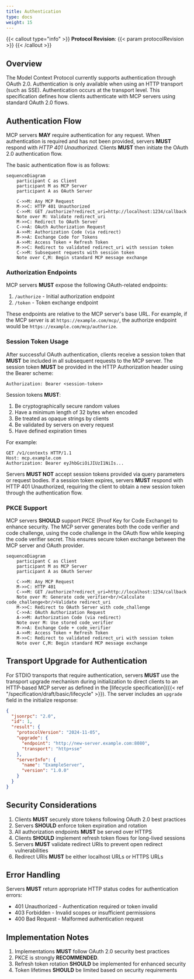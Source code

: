 ```yaml
---
title: Authentication
type: docs
weight: 15
---
```


{{< callout type="info" >}}
**Protocol Revision**: {{< param protocolRevision >}}
{{< /callout >}}

## Overview

The Model Context Protocol currently supports authentication through OAuth 2.0. Authentication is only available when using an HTTP transport (such as SSE). Authentication occurs at the transport level. This specification defines how clients authenticate with MCP servers using standard OAuth 2.0 flows.

## Authentication Flow

MCP servers **MAY** require authentication for any request. When authentication is required and has not been provided, servers **MUST** respond with *HTTP 401 Unauthorized*. Clients **MUST** then initiate the OAuth 2.0 authentication flow.

The basic authentication flow is as follows:

```mermaid
sequenceDiagram
    participant C as Client
    participant M as MCP Server
    participant A as OAuth Server

    C->>M: Any MCP Request
    M->>C: HTTP 401 Unauthorized
    C->>M: GET /authorize?redirect_uri=http://localhost:1234/callback
    Note over M: Validate redirect_uri
    M->>C: Redirect to OAuth Server
    C->>A: OAuth Authorization Request
    A->>M: Authorization Code (via redirect)
    M->>A: Exchange Code for Tokens
    A->>M: Access Token + Refresh Token
    M->>C: Redirect to validated redirect_uri with session token
    C->>M: Subsequent requests with session token
    Note over C,M: Begin standard MCP message exchange
```

### Authorization Endpoints

MCP servers **MUST** expose the following OAuth-related endpoints:

1. `/authorize` - Initial authorization endpoint
2. `/token` - Token exchange endpoint

These endpoints are relative to the MCP server's base URL. For example, if the MCP server is at `https://example.com/mcp/`, the authorize endpoint would be `https://example.com/mcp/authorize`.

### Session Token Usage

After successful OAuth authentication, clients receive a session token that **MUST** be included in all subsequent requests to the MCP server. The session token **MUST** be provided in the HTTP Authorization header using the Bearer scheme:

```
Authorization: Bearer <session-token>
```

Session tokens **MUST**:
1. Be cryptographically secure random values
2. Have a minimum length of 32 bytes when encoded
3. Be treated as opaque strings by clients
4. Be validated by servers on every request
5. Have defined expiration times

For example:
```http
GET /v1/contexts HTTP/1.1
Host: mcp.example.com
Authorization: Bearer eyJhbGciOiJIUzI1NiIs...
```

Servers **MUST NOT** accept session tokens provided via query parameters or request bodies. If a session token expires, servers **MUST** respond with HTTP 401 Unauthorized, requiring the client to obtain a new session token through the authentication flow.

### PKCE Support

MCP servers **SHOULD** support PKCE (Proof Key for Code Exchange) to enhance security. The MCP server generates both the code verifier and code challenge, using the code challenge in the OAuth flow while keeping the code verifier secret. This ensures secure token exchange between the MCP server and OAuth provider.

```mermaid
sequenceDiagram
    participant C as Client
    participant M as MCP Server
    participant A as OAuth Server

    C->>M: Any MCP Request
    M->>C: HTTP 401
    C->>M: GET /authorize?redirect_uri=http://localhost:1234/callback
    Note over M: Generate code_verifier<br/>Calculate code_challenge<br/>Validate redirect_uri
    M->>C: Redirect to OAuth Server with code_challenge
    C->>A: OAuth Authorization Request
    A->>M: Authorization Code (via redirect)
    Note over M: Use stored code_verifier
    M->>A: Exchange Code + code_verifier
    A->>M: Access Token + Refresh Token
    M->>C: Redirect to validated redirect_uri with session token
    Note over C,M: Begin standard MCP message exchange
```

## Transport Upgrade for Authentication

For STDIO transports that require authentication, servers **MUST** use the transport upgrade mechanism during initialization to direct clients to an HTTP-based MCP server as defined in the [lifecycle specification]({{< ref "/specification/draft/basic/lifecycle" >}}). The server includes an `upgrade` field in the initialize response:

```json
{
  "jsonrpc": "2.0",
  "id": 1,
  "result": {
    "protocolVersion": "2024-11-05",
    "upgrade": {
      "endpoint": "http://new-server.example.com:8080",
      "transport": "http+sse"
    },
    "serverInfo": {
      "name": "ExampleServer",
      "version": "1.0.0"
    }
  }
}
```

## Security Considerations

1. Clients **MUST** securely store tokens following OAuth 2.0 best practices
2. Servers **SHOULD** enforce token expiration and rotation
3. All authorization endpoints **MUST** be served over HTTPS
4. Clients **SHOULD** implement refresh token flows for long-lived sessions
5. Servers **MUST** validate redirect URIs to prevent open redirect vulnerabilities
6. Redirect URIs **MUST** be either localhost URLs or HTTPS URLs

## Error Handling

Servers **MUST** return appropriate HTTP status codes for authentication errors:

- 401 Unauthorized - Authentication required or token invalid
- 403 Forbidden - Invalid scopes or insufficient permissions
- 400 Bad Request - Malformed authentication request

## Implementation Notes

1. Implementations **MUST** follow OAuth 2.0 security best practices
2. PKCE is strongly **RECOMMENDED**.
3. Refresh token rotation **SHOULD** be implemented for enhanced security
4. Token lifetimes **SHOULD** be limited based on security requirements
